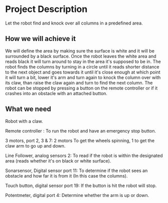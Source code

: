 # Project Description
Let the robot find and knock over all columns in a predefined area.

## How we will achieve it
We will define the area by making sure the surface is white and it will be surrounded by a black surface. Once the robot leaves the white area and reads black it will turn around to stay in the area it's supposed to be in. The robot finds the columns by turning in a circle until it reads shorter distance to the next object and goes towards it until it's close enough at which point it will turn a bit, lower it's arm and turn again to knock the column over with its claw, than raise the claw again and turn to find the next column.
The robot can be stopped by pressing a button on the remote controller or if it crashes into an obstacle with an attached button.

## What we need
Robot with a claw.


Remote controller : To run the robot and have an emergency stop button.


3 motors, port 2, 3 & 7: 2 motors To get the wheels spinning, 1 to get the claw arm to go up and down.


Line Follower, analog sensors 2: To read if the robot is within the designated area (reads whether it's on black or white surface).


Sonarsensor, Digital sensor port 11: To determine if the robot sees an obstacle and how far it is from it (In this case the columns).


Touch button, digital sensor port 19: If the button is hit the robot will stop.


Potentmeter, digital port 4: Determine whether the arm is up or down.
